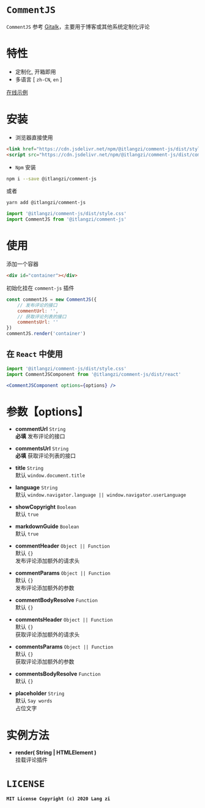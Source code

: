 # `CommentJS`

`CommentJS` 参考 [Gitalk](https://github.com/gitalk/gitalk, 'gitalk')，主要用于博客或其他系统定制化评论    

# 特性
- 定制化, 开箱即用
- 多语言 [ `zh-CN`, `en` ]

[在线示例](https://www.itlangzi.com "IT浪子の博客")


# 安装
- 浏览器直接使用
```html
<link href="https://cdn.jsdelivr.net/npm/@itlangzi/comment-js/dist/style.css" rel="stylesheet" >
<script src="https://cdn.jsdelivr.net/npm/@itlangzi/comment-js/dist/comment-js.js"></script>
```
- `Npm` 安装
```bash
npm i --save @itlangzi/comment-js
```
或者
```bash
yarn add @itlangzi/comment-js
```
```js
import '@itlangzi/comment-js/dist/style.css'
import CommentJS from '@itlangzi/comment-js'
```
# 使用
添加一个容器
```html
<div id="container"></div>
```
初始化挂在 `comment-js` 插件
```js
const commentJS = new CommentJS({
    // 发布评论的接口
    commentUrl: '',
    // 获取评论列表的接口
    commentsUrl: ''
})
commentJS.render('container')
```
## 在 `React` 中使用
```js
import '@itlangzi/comment-js/dist/style.css'
import CommentJSComponent from '@itlangzi/comment-js/dist/react'
```
```jsx
<CommentJSComponent options={options} />
```

# 参数【options】
- **commentUrl**  `String`  
**必填** 发布评论的接口

- **commentsUrl**  `String`  
**必填** 获取评论列表的接口  

- **title**  `String`  
默认  `window.document.title`  

- **language**  `String`  
默认  `window.navigator.language || window.navigator.userLanguage`  

- **showCopyright**  `Boolean`  
默认  `true`  

- **markdownGuide**  `Boolean`  
默认  `true`  

- **commentHeader**  `Object || Function`  
默认  `{}`  
发布评论添加额外的请求头 

- **commentParams**  `Object || Function`  
默认  `{}`  
发布评论添加额外的参数    

- **commentBodyResolve**  `Function`  
默认  `{}`    

- **commentsHeader**  `Object || Function`  
默认  `{}`  
获取评论添加额外的请求头

- **commentsParams**  `Object || Function`  
默认  `{}`  
获取评论添加额外的参数    

- **commentsBodyResolve**  `Function`  
默认  `{}`  

- **placeholder** `String`  
默认 `Say words`  
占位文字  

# 实例方法
- **render( String | HTMLElement )**  
挂载评论插件

# `LICENSE`

**`MIT License Copyright (c) 2020 Lang zi`**
